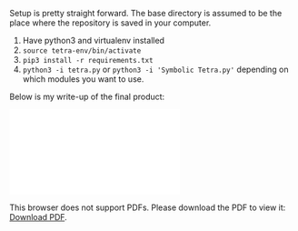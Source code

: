Setup is pretty straight forward. The base directory is assumed to be the place where the repository is saved in your computer.
1. Have python3 and virtualenv installed
2. `source tetra-env/bin/activate`
3. `pip3 install -r requirements.txt`
4. `python3 -i tetra.py` or `python3 -i 'Symbolic Tetra.py'` depending on which modules you want to use.

Below is my write-up of the final product:


<object data="./TeX/main.pdf" type="application/pdf" width="700px" height="700px">
    <embed src="./TeX/main.pdf">
        <p>This browser does not support PDFs. Please download the PDF to view it: <a href="http://yoursite.com/the.pdf">Download PDF</a>.</p>
    </embed>
</object>
